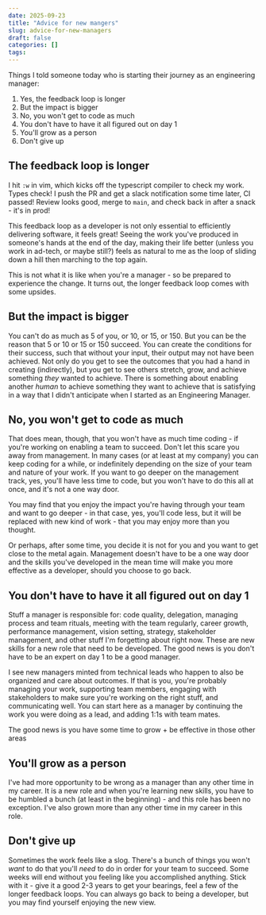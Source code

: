 ```yaml
---
date: 2025-09-23
title: "Advice for new mangers"
slug: advice-for-new-managers
draft: false
categories: []
tags:
---
```


Things I told someone today who is starting their journey as an engineering manager: 

1. Yes, the feedback loop is longer
2. But the impact is bigger
3. No, you won't get to code as much
4. You don't have to have it all figured out on day 1 
5. You'll grow as a person
6. Don't give up

## The feedback loop is longer

I hit `:w` in vim, which kicks off the typescript compiler to check my work. Types check! I push the PR and get a slack notification some time later, CI passed! Review looks good, merge to `main`, and check back in after a snack - it's in prod! 

This feedback loop as a developer is not only essential to efficiently delivering software, it feels great! Seeing the work you've produced in someone's hands at the end of the day, making their life better (unless you work in ad-tech, or maybe still?) feels as natural to me as the loop of sliding down a hill then marching to the top again. 

This is not what it is like when you're a manager - so be prepared to experience the change. It turns out, the longer feedback loop comes with some upsides. 

## But the impact is bigger

You can't do as much as 5 of you, or 10, or 15, or 150. But you can be the reason that 5 or 10 or 15 or 150 succeed. You can create the conditions for their success, such that without your input, their output may not have been achieved. Not only do you get to see the outcomes that you had a hand in creating (indirectly), but you get to see others stretch, grow, and achieve something _they_ wanted to achieve. There is something about enabling another _human_ to achieve something they want to achieve that is satisfying in a way that I didn't anticipate when I started as an Engineering Manager. 

## No, you won't get to code as much 

That does mean, though, that you won't have as much time coding - if you're working on enabling a team to succeed. Don't let this scare you away from management. In many cases (or at least at my company) you can keep coding for a while, or indefinitely depending on the size of your team and nature of your work. If you want to go deeper on the management track, yes, you'll have less time to code, but you won't have to do this all at once, and it's not a one way door. 

You may find that you enjoy the impact you're having through your team and want to go deeper - in that case, yes, you'll code less, but it will be replaced with new kind of work - that you may enjoy more than you thought. 

Or perhaps, after some time, you decide it is not for you and you want to get close to the metal again. Management doesn't have to be a one way door and the skills you've developed in the mean time will make you more effective as a developer, should you choose to go back. 

## You don't have to have it all figured out on day 1

Stuff a manager is responsible for: code quality, delegation, managing process and team rituals, meeting with the team regularly, career growth, performance management, vision setting, strategy, stakeholder management, and other stuff I'm forgetting about right now. These are new skills for a new role that need to be developed. The good news is you don't have to be an expert on day 1 to be a good manager. 

I see new managers minted from technical leads who happen to also be organized and care about outcomes. If that is you, you're probably managing your work, supporting team members, engaging with stakeholders to make sure you're working on the right stuff, and communicating well. You can start here as a manager by continuing the work you were doing as a lead, and adding 1:1s with team mates. 

The good news is you have some time to grow + be effective in those other areas 

## You'll grow as a person

I've had more opportunity to be wrong as a manager than any other time in my career. It is a new role and when you're learning new skills, you have to be humbled a bunch (at least in the beginning) - and this role has been no exception. I've also grown more than any other time in my career in this role. 

## Don't give up

Sometimes the work feels like a slog. There's a bunch of things you won't _want_ to do that you'll _need_ to do in order for your team to succeed. Some weeks will end without you feeling like you accomplished anything. Stick with it - give it a good 2-3 years to get your bearings, feel a few of the longer feedback loops. You can always go back to being a developer, but you may find yourself enjoying the new view.
